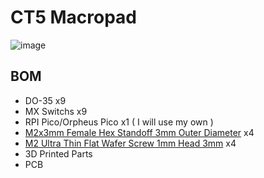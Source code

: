 # CT5 Macropad
![image](https://github.com/user-attachments/assets/e482f094-9d12-4835-a08f-a39821ea6c4e)


## BOM
 - DO-35 x9
 - MX Switchs x9
 - RPI Pico/Orpheus Pico x1 ( I will use my own )
 - [M2x3mm Female Hex Standoff 3mm Outer Diameter](https://www.ebay.com.au/itm/126197565599) x4
 - [M2 Ultra Thin Flat Wafer Screw 1mm Head 3mm](https://www.ebay.com.au/itm/404797338616) x4
 - 3D Printed Parts
 - PCB
